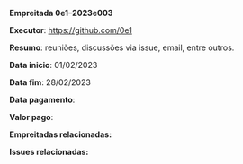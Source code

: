 **Empreitada 0e1–2023e003**

**Executor**: https://github.com/0e1

**Resumo**: reuniões, discussões via issue, email, entre outros.

**Data inicio**: 01/02/2023

**Data fim**: 28/02/2023

**Data pagamento**:

**Valor pago**:

**Empreitadas relacionadas:**

**Issues relacionadas:**